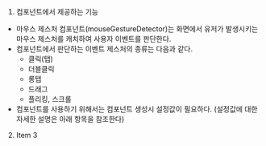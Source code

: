 1. 컴포넌트에서 제공하는 기능 
  * 마우스 제스처 컴포넌트(mouseGestureDetector)는 화면에서 유저가 발생시키는 마우스 제스처를 캐치하여 사용자 이벤트를 판단한다.
  * 컴포넌트에서 판단하는 이벤트 제스처의 종류는 다음과 같다.
    * 클릭(탭)
    * 더블클릭 
    * 롱탭 
    * 드래그
    * 플리킹, 스크롤 
  * 컴포넌트를 사용하기 위해서는 컴포넌트 생성시 설정값이 필요하다. (설정값에 대한 자세한 설명은 아래 항목을 참조한다) 

2. Item 3
